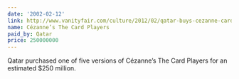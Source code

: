 ```yaml
---
date: '2002-02-12'
link: http://www.vanityfair.com/culture/2012/02/qatar-buys-cezanne-card-players-201202
name: Cézanne’s The Card Players
paid_by: Qatar
price: 250000000
---
```


Qatar purchased one of five versions of Cézanne’s The Card Players for an
estimated $250 million.